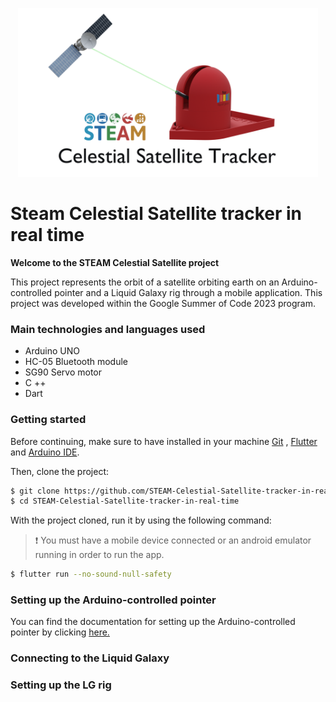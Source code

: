 <p align="center">
  <img width="480" height="270" alt="Steam Celestial Satellite tracker in real time" src="./assets/logo.png">
</p>

# Steam Celestial Satellite tracker in real time

__Welcome to the STEAM Celestial Satellite project__

This project represents the orbit of a satellite orbiting earth on an
Arduino-controlled pointer and a Liquid Galaxy rig through a mobile application. This project was developed within the Google Summer of Code 2023 program.


 ### Main technologies and languages used

* Arduino UNO
* HC-05 Bluetooth module
* SG90 Servo motor
* C ++
* Dart

### Getting started

Before continuing, make sure to have installed in your machine [Git](https://git-scm.com/) , [Flutter](https://flutter.dev) and [Arduino IDE](https://www.arduino.cc/en/software).

Then, clone the project:

```bash
$ git clone https://github.com/STEAM-Celestial-Satellite-tracker-in-real-time.git
$ cd STEAM-Celestial-Satellite-tracker-in-real-time
```

With the project cloned, run it by using the following command:

> ❗ You must have a mobile device connected or an android emulator running in order to run the app.

```bash
$ flutter run --no-sound-null-safety
```
### Setting up the Arduino-controlled pointer

You can find the documentation for setting up the Arduino-controlled pointer by clicking [here.](https://docs.google.com/document/d/1NfXiyhhtKBtD2GL_H1Qew8CYwpoZ0U3u9v3ifMiTAcE/edit)

### Connecting to the Liquid Galaxy

### Setting up the LG rig
